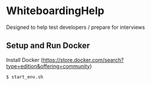 # WhiteboardingHelp
Designed to help test developers / prepare for interviews

## Setup and Run Docker
Install Docker (https://store.docker.com/search?type=edition&offering=community)

```
$ start_env.sh
```


